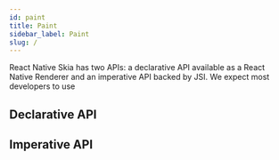 ```yaml
---
id: paint
title: Paint
sidebar_label: Paint
slug: /
---
```


React Native Skia has two APIs: a declarative API available as a React Native Renderer and an imperative API backed by JSI. We expect most developers to use 

## Declarative API

## Imperative API